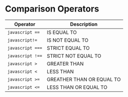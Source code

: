 # Comparison Operators

| __Operator__       | __Description__          |
|--------------------|--------------------------|
|```javascript ==``` |IS EQUAL TO               |
|```javascript!=```  |IS NOT EQUAL TO           |
|```javascript ===```|STRICT EQUAL TO           |
|```javascript !==```|STRICT NOT EQUAL TO       |
|```javascript >```  |GREATER THAN              |
|```javascript <```  |LESS THAN                 |
|```javascript >=``` |GREATHER THAN OR EQUAL TO |
|```javascript <=``` |LESS THAN OR EQUAL TO     |
